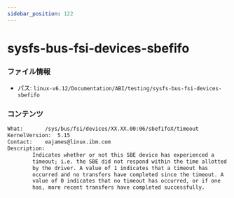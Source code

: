 ```yaml
---
sidebar_position: 122
---
```

# sysfs-bus-fsi-devices-sbefifo

### ファイル情報

- パス: `linux-v6.12/Documentation/ABI/testing/sysfs-bus-fsi-devices-sbefifo`

### コンテンツ

```txt
What:		/sys/bus/fsi/devices/XX.XX.00:06/sbefifoX/timeout
KernelVersion:	5.15
Contact:	eajames@linux.ibm.com
Description:
		Indicates whether or not this SBE device has experienced a
		timeout; i.e. the SBE did not respond within the time allotted
		by the driver. A value of 1 indicates that a timeout has
		occurred and no transfers have completed since the timeout. A
		value of 0 indicates that no timeout has occurred, or if one
		has, more recent transfers have completed successfully.

```
